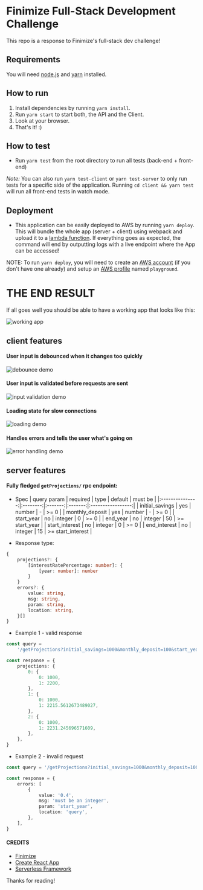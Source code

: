 # Finimize Full-Stack Development Challenge

This repo is a response to Finimize's full-stack dev challenge!

## Requirements

You will need [node.js](https://nodejs.org/en/download/) and [yarn](https://classic.yarnpkg.com/en/docs/install) installed.

## How to run

1. Install dependencies by running `yarn install`.
2. Run `yarn start` to start both, the API and the Client.
3. Look at your browser.
4. That's it! :)

## How to test

-   Run `yarn test` from the root directory to run all tests (back-end + front-end)

_Note:_ You can also run `yarn test-client` or `yarn test-server` to only run tests for a specific side of the application. Running `cd client && yarn test` will run all front-end tests in watch mode.

## Deployment

-   This application can be easily deployed to AWS by running `yarn deploy`. This will bundle the whole app (server + client) using webpack and upload it to a [lambda function](https://aws.amazon.com/lambda/). If everything goes as expected, the command will end by outputting logs with a live endpoint where the App can be accessed!

NOTE: To run `yarn deploy`, you will need to create an [AWS account](https://portal.aws.amazon.com/billing/signup#/start) (if you don't have one already) and setup an [AWS profile](https://docs.aws.amazon.com/cli/latest/userguide/cli-configure-profiles.html) named `playground`.

# THE END RESULT

If all goes well you should be able to have a working app that looks like this:

![working app](./readme_demos/end_result.gif)

## client features

#### User input is debounced when it changes too quickly

![debounce demo](./readme_demos/debounce.gif)

#### User input is validated before requests are sent

![input validation demo](./readme_demos/input_validation.gif)

#### Loading state for slow connections

![loading demo](./readme_demos/loading.gif)

#### Handles errors and tells the user what's going on

![error handling demo](./readme_demos/error.gif)

## server features

#### Fully fledged `getProjections/` rpc endpoint:

-   Spec
    | query param | required | type | default | must be |
    |:---------------:|:--------:|:-------:|:-------:|:-----------------:|
    | initial_savings | yes | number | - | >= 0 |
    | monthly_deposit | yes | number | - | >= 0 |
    | start_year | no | integer | 0 | >= 0 |
    | end_year | no | integer | 50 | >= start_year |
    | start_interest | no | integer | 0 | >= 0 |
    | end_interest | no | integer | 15 | >= start_interest |

-   Response type:

```typescript
{
    projections?: {
        [interestRatePercentage: number]: {
            [year: number]: number
        }
    }
    errors?: {
        value: string,
        msg: string,
        param: string,
        location: string,
    }[]
}
```

-   Example 1 - valid response

```typescript
const query =
    '/getProjections?initial_savings=1000&monthly_deposit=100&start_year=0&end_year=1&start_interest=0&end_interest=2'

const response = {
    projections: {
        0: {
            0: 1000,
            1: 2200,
        },
        1: {
            0: 1000,
            1: 2215.5612673489027,
        },
        2: {
            0: 1000,
            1: 2231.245696571609,
        },
    },
}
```

-   Example 2 - invalid request

```typescript
const query = '/getProjections?initial_savings=1000&monthly_deposit=100&start_year=0.4'

const response = {
    errors: [
        {
            value: '0.4',
            msg: 'must be an integer',
            param: 'start_year',
            location: 'query',
        },
    ],
}
```

#### CREDITS

-   [Finimize](https://www.finimize.com/)
-   [Create React App](https://create-react-app.dev/)
-   [Serverless Framework](https://www.serverless.com/)

Thanks for reading!
